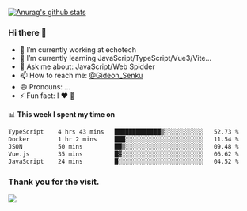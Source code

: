 [![Anurag's github stats](https://github-readme-stats.vercel.app/api?username=gideonsenku)](https://github.com/anuraghazra/github-readme-stats)
### Hi there 👋
- 🔭 I’m currently working at echotech
- 🌱 I’m currently learning JavaScript/TypeScript/Vue3/Vite...
- 💬 Ask me about: JavaScript/Web Spidder 
- 📫 How to reach me: [@Gideon_Senku](https://t.me/Gideon_Senku)
- 😄 Pronouns: ...
- ⚡ Fun fact: I ❤️ 🎵

📊 **This week I spent my time on**
<!--START_SECTION:waka-->

```txt
TypeScript    4 hrs 43 mins   █████████████▒░░░░░░░░░░░   52.73 %
Docker        1 hr 2 mins     ███░░░░░░░░░░░░░░░░░░░░░░   11.54 %
JSON          50 mins         ██▒░░░░░░░░░░░░░░░░░░░░░░   09.48 %
Vue.js        35 mins         █▓░░░░░░░░░░░░░░░░░░░░░░░   06.62 %
JavaScript    24 mins         █░░░░░░░░░░░░░░░░░░░░░░░░   04.52 %
```

<!--END_SECTION:waka-->


### Thank you for the visit.
![](http://profile-counter.glitch.me/gideonsenku/count.svg)
<!--
**GideonSenku/GideonSenku** is a ✨ _special_ ✨ repository because its `README.md` (this file) appears on your GitHub profile.

Here are some ideas to get you started:

- 🔭 I’m currently working on ...
- 🌱 I’m currently learning ...
- 👯 I’m looking to collaborate on ...
- 🤔 I’m looking for help with ...
- 💬 Ask me about ...
- 📫 How to reach me: ...
- 😄 Pronouns: ...
- ⚡ Fun fact: ...
-->
